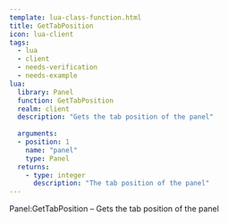 ```yaml
---
template: lua-class-function.html
title: GetTabPosition
icon: lua-client
tags:
  - lua
  - client
  - needs-verification
  - needs-example
lua:
  library: Panel
  function: GetTabPosition
  realm: client
  description: "Gets the tab position of the panel"
  
  arguments:
  - position: 1
    name: "panel"
    type: Panel
  returns:
    - type: integer
      description: "The tab position of the panel"
---
```


<div class="lua__search__keywords">
Panel:GetTabPosition &#x2013; Gets the tab position of the panel
</div>
